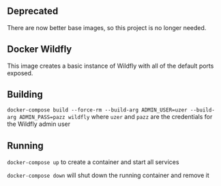 ## Deprecated

There are now better base images, so this project is no longer needed.

## Docker Wildfly 

This image creates a basic instance of Wildfly with all of the default ports exposed.

## Building

`docker-compose build --force-rm --build-arg ADMIN_USER=uzer --build-arg ADMIN_PASS=pazz wildfly` where `uzer` and `pazz` are the credentials for the Wildfly admin user

## Running

`docker-compose up` to create a container and start all services

`docker-compose down` will shut down the running container and remove it
